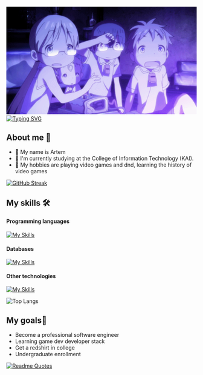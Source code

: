 ![Alt text](assets/mia.gif)
[![Typing SVG](https://readme-typing-svg.herokuapp.com?color=%2336BCF7&lines=Welcome-to-my-profile)](https://git.io/typing-svg)
<!-- markdownlint-enable MD033 -->
## About me 🚀
- 👨 My name is Artem
- 🌱 I'm currently studying at the College of Information Technology (KAI).
- 👾 My hobbies are playing video games and dnd, learning the history of video games 

[![GitHub Streak](https://streak-stats.demolab.com?user=nifle3&theme=nord&hide_border=true&border_radius=7&date_format=j%20M%5B%20Y%5D)](https://git.io/streak-stats)
## My skills 🛠️
#### Programming languages
[![My Skills](https://skillicons.dev/icons?i=go,cs,python)](https://skillicons.dev)
#### Databases
[![My Skills](https://skillicons.dev/icons?i=mysql,mongodb,postgres)](https://skillicons.dev)
#### Other technologies
[![My Skills](https://skillicons.dev/icons?i=unity,docker,git,wasm)](https://skillicons.dev)

![Top Langs](https://github-readme-stats.vercel.app/api/top-langs/?username=nifle3&layout=compact&theme=nord)
## My goals🚀
- Become a professional software engineer
- Learning game dev developer stack
- Get a redshirt in college
- Undergraduate enrollment

[![Readme Quotes](https://quotes-github-readme.vercel.app/api?type=horizontal&theme=nord)](https://github.com/piyushsuthar/github-readme-quotes)

